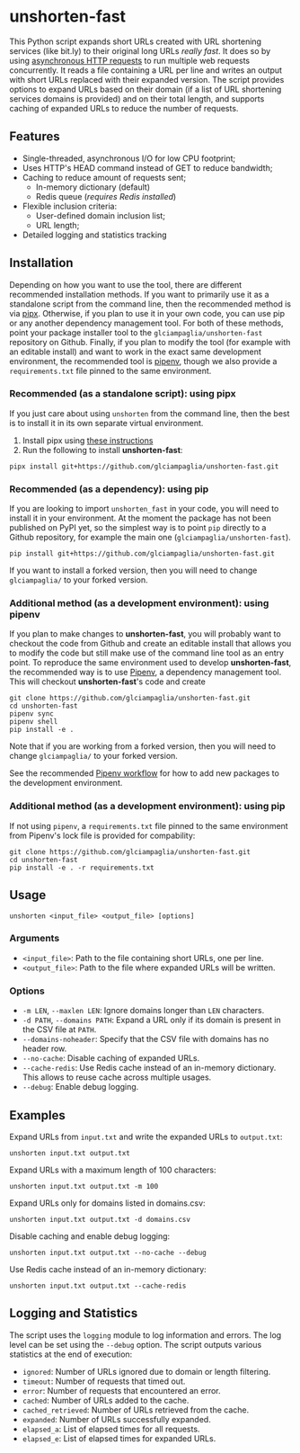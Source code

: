 # unshorten-fast

This Python script expands short URLs created with URL shortening services
(like bit.ly) to their original long URLs _really fast_. It does so by using
[asynchronous HTTP requests](https://docs.aiohttp.org/) to run multiple web
requests concurrently. It reads a file containing a URL per line and writes an
output with short URLs replaced with their expanded version. The script
provides options to expand URLs based on their domain (if a list of URL
shortening services domains is provided) and on their total length, and
supports caching of expanded URLs to reduce the number of requests. 

## Features

- Single-threaded, asynchronous I/O for low CPU footprint;
- Uses HTTP's HEAD command instead of GET to reduce bandwidth;
- Caching to reduce amount of requests sent;
  - In-memory dictionary (default)
  - Redis queue (_requires Redis installed_)
- Flexible inclusion criteria:
  + User-defined domain inclusion list;
  - URL length;
- Detailed logging and statistics tracking

## Installation

Depending on how you want to use the tool, there are different recommended
installation methods. If you want to primarily use it as a standalone script
from the command line, then the recommended method is via
[pipx](https://github.com/pypa/pipx). Otherwise, if you plan to use it in your
own code, you can use pip or any another dependency management tool. For both
of these methods, point your package installer tool to the
`glciampaglia/unshorten-fast` repository on Github. Finally, if you plan to
modify the tool (for example with an editable install) and want to work in the
exact same development environment, the recommended tool is
[pipenv](https://pipenv.pypa.io/en/latest/), though we also provide a
`requirements.txt` file pinned to the same environment.

### Recommended (as a standalone script): using pipx

If you just care about using `unshorten` from the command line, then the best
is to install it in its own separate virtual environment.  

1. Install pipx using [these instructions](https://pipx.pypa.io/stable/installation/)
2. Run the following to install **unshorten-fast**:

```shell
pipx install git+https://github.com/glciampaglia/unshorten-fast.git
```

### Recommended (as a dependency): using pip

If you are looking to import `unshorten_fast` in your code, you will need to install it in your environment. At the moment the package has not been published on PyPI yet, so the simplest way is to point `pip` directly to a Github repository, for example the main one (`glciampaglia/unshorten-fast`).

```shell
pip install git+https://github.com/glciampaglia/unshorten-fast.git
```

If you want to install a forked version, then you will need to change
`glciampaglia/` to your forked version.

### Additional method (as a development environment): using pipenv

If you plan to make changes to **unshorten-fast**, you will probably want to checkout the code from Github and create an editable install that allows you to modify the code but still make use of the command line tool as an entry point. To reproduce the same environment used to develop **unshorten-fast**, the recommended way is to use [Pipenv](https://pipenv/pypa.io), a dependency management tool. This will checkout **unshorten-fast**'s code and create 

```shell
git clone https://github.com/glciampaglia/unshorten-fast.git
cd unshorten-fast
pipenv sync
pipenv shell
pip install -e .
```

Note that if you are working from a
forked version, then you will need to change `glciampaglia/` to your forked
version.

See the recommended [Pipenv
workflow](https://pipenv.pypa.io/en/latest/workflows.html) for how to add new
packages to the development environment. 

### Additional method (as a development environment): using pip

If not using `pipenv`, a `requirements.txt` file pinned to the same environment from Pipenv's lock file is provided for compability:

```shell
git clone https://github.com/glciampaglia/unshorten-fast.git
cd unshorten-fast
pip install -e . -r requirements.txt
```

## Usage

```shell
unshorten <input_file> <output_file> [options]
```

### Arguments

- `<input_file>`: Path to the file containing short URLs, one per line.
- `<output_file>`: Path to the file where expanded URLs will be written.

### Options

- `-m LEN`, `--maxlen LEN`: Ignore domains longer than `LEN` characters.
- `-d PATH`, `--domains PATH`: Expand a URL only if its domain is present in the CSV
  file at `PATH`.
- `--domains-noheader`: Specify that the CSV file with domains has no header row.
- `--no-cache`: Disable caching of expanded URLs.
- `--cache-redis`: Use Redis cache instead of an in-memory dictionary. This
  allows to reuse cache across multiple usages.
- `--debug`: Enable debug logging.

## Examples

Expand URLs from `input.txt` and write the expanded URLs to `output.txt`:

```shell
unshorten input.txt output.txt
```

Expand URLs with a maximum length of 100 characters:

```shell
unshorten input.txt output.txt -m 100
```

Expand URLs only for domains listed in domains.csv:

```shell
unshorten input.txt output.txt -d domains.csv
```

Disable caching and enable debug logging:

```shell
unshorten input.txt output.txt --no-cache --debug
```

Use Redis cache instead of an in-memory dictionary:

```shell
unshorten input.txt output.txt --cache-redis
```

## Logging and Statistics

The script uses the `logging` module to log information and errors. The log
level can be set using the `--debug` option. The script outputs various
statistics at the end of execution:

- `ignored`: Number of URLs ignored due to domain or length filtering.
- `timeout`: Number of requests that timed out.
- `error`: Number of requests that encountered an error.
- `cached`: Number of URLs added to the cache.
- `cached_retrieved`: Number of URLs retrieved from the cache.
- `expanded`: Number of URLs successfully expanded.
- `elapsed_a`: List of elapsed times for all requests.
- `elapsed_e`: List of elapsed times for expanded URLs.
